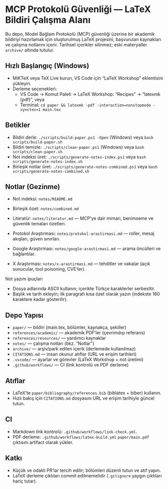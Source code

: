 # MCP Protokolü Güvenliği — LaTeX Bildiri Çalışma Alanı

Bu depo, Model Bağlam Protokolü (MCP) güvenliği üzerine bir akademik bildiriyi hazırlamak için oluşturulmuş LaTeX projesini, başvurulan kaynakları ve çalışma notlarını içerir. Tarihsel içerikler silinmez; eski materyaller `archive/` altında tutulur.

## Hızlı Başlangıç (Windows)
- MiKTeX veya TeX Live kurun, VS Code için “LaTeX Workshop” eklentisini yükleyin.
- Derleme seçenekleri:
  - VS Code → Komut Paleti → LaTeX Workshop: “Recipes” → “latexmk (pdf)”, veya
  - Terminal: `cd paper && latexmk -pdf -interaction=nonstopmode -synctex=1 main.tex`

## Betikler
- Bildiri derle: `./scripts/build-paper.ps1 -Open` (Windows) veya `bash scripts/build-paper.sh`
- Bildiri temizle: `./scripts/clean-paper.ps1` (Windows) veya `bash scripts/clean-paper.sh`
- Not indeksi üret: `./scripts/generate-notes-index.ps1` veya `bash scripts/generate-notes-index.sh`
- Birleşik notlar üret: `./scripts/generate-notes-combined.ps1` veya `bash scripts/generate-notes-combined.sh`

## Notlar (Gezinme)
- Not indeksi: `notes/README.md`
- Birleşik özet: `notes/combined.md`

- Literatür: `notes/literatur.md` — MCP’ye dair mimari, benimseme ve güvenlik temaları özetleri.
- Protokol Araştırması: `notes/protokol-arastirmasi.md` — roller, mesaj akışları, güven sınırları.
- Google Araştırması: `notes/google-arastirmasi.md` — arama öncülleri ve bağlantılar.
- X Araştırması: `notes/x-arastirmasi.md` — tehditler ve vakalar (açık sunucular, tool poisoning, CVE’ler).

Not yazım ipuçları
- Dosya adlarında ASCII kullanın; içerikte Türkçe karakterler serbesttir.
- Başlık ve tarih ekleyin; ilk paragrafı kısa özet olarak yazın (indekste 160 karaktere kadar gösterilir).

## Depo Yapısı
- `paper/` — bildiri (main.tex, bölümler, kaynakça, şekiller)
- `references/academic/` — akademik PDF’ler (çevrimdışı referans)
- `references/resources/` — yardımcı kaynaklar
- `notes/` — çalışma notları (bkz. “Notlar”)
- `archive/` — arşiv/park edilen içerik (derlemede kullanılmaz)
- `CITATIONS.md` — insan okunur atıflar (URL ve erişim tarihleri)
- `.vscode/` — ayarlar ve görevler (LaTeX Workshop + not üretimi)
- `.github/workflows/` — CI (link kontrolü ve PDF derleme)

## Atıflar
- LaTeX’te `paper/bibliography/references.bib` (biblatex + biber) kullanın.
- Hızlı bakış için `CITATIONS.md` dosyasını URL ve erişim tarihiyle güncel tutun.

## CI
- Markdown link kontrolü: `.github/workflows/link-check.yml`.
- PDF derleme: `.github/workflows/latex-build.yml` `paper/main.pdf` çıktısını artifact olarak yükler.

## Katkı
- Küçük ve odaklı PR’lar tercih edilir; bölümleri düzenli tutun ve atıf yapın.
- LaTeX derleme çıktıları commit edilmemelidir (`.gitignore` yaygın çıktıları hariç tutar).

